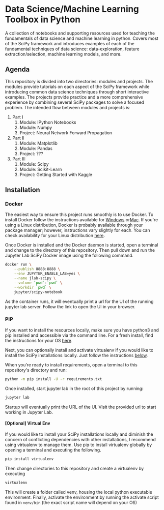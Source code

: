 # Data Science/Machine Learning Toolbox in Python
A collection of notebooks and supporting resources used for teaching the fundamentals of data science and machine learning in python. Covers most of the SciPy framework and introduces examples of each of the fundamental techniques of data science: data-exploration, feature extraction/selection, machine learning models, and more. 

## Agenda
This repository is divided into two directories: modules and projects. The modules provide tutorials on each aspect of the SciPy framework while introducing common data science techniques through short interactive examples. The projects provide practice and a more comprehensive experience by combining several SciPy packages to solve a focused problem. The intended flow between modules and projects is:

1. Part I
    1. Module: IPython Notebooks
    2. Module: Numpy
    3. Project: Neural Network Forward Propagation
2. Part II
    1. Module: Matplotlib
    2. Module: Pandas
    3. Project: ???
3. Part III
    1. Module: Scipy
    2. Module: Scikit-Learn
    3. Project: Getting Started with Kaggle

## Installation

### Docker
The easiest way to ensure this project runs smoothly is to use Docker. To install Docker follow the instructions available for [Windows](https://docs.docker.com/docker-for-windows/install/) or[Mac](https://docs.docker.com/docker-for-mac/install/). If you're using a Linux distribution, Docker is probably available through your package manager; however, instructions vary slightly for each. You can check availability for your Linux distribution [here](https://docs.docker.com/v17.12/install/#server).

Once Docker is installed and the Docker daemon is started, open a terminal and change to the directory of this repository. Then pull down and run the Jupyter Lab SciPy Docker image using the following command.

```bash
docker run \
    --publish 8888:8888 \
    --env JUPYTER_ENABLE_LAB=yes \
    --name jlab-scipy \
    --volume `pwd`:`pwd` \
    --workdir `pwd` \
    jupyter/scipy-notebook
```

As the container runs, it will eventually print a url for the UI of the running jupyter lab server. Follow the link to open the UI in your browser.

### PIP
If you want to install the resources locally, make sure you have python3 and pip installed and accessible via the command line. For a fresh install, find the instructions for your OS [here](https://realpython.com/installing-python/). 

Next, you can optionally install and activate virtualenv if you would like to install the SciPy installations locally. Just follow the instructions [below](#optional-virtual-env).

When you're ready to install requirements, open a terminal to this repository's directory and run:

```bash
python -m pip install -U -r requirements.txt
```
Once installed, start jupyter lab in the root of this project by running:

```bash
jupyter lab
```
Startup will eventually print the URL of the UI. Visit the provided url to start working in Jupyter Lab.

#### [Optional] Virtual Env
If you would like to install your SciPy installations locally and diminish the concern of conflicting dependencies with other installations, I recommend using virtualenv to manage them. Use pip to install virtualenv globally by opening a terminal and executing the following.

```bash
pip install virtualenv
```

Then change directories to this repository and create a virtualenv by executing

```bash
virtualenv
```

This will create a folder called venv, housing the local python executable environment. Finally, activate the environment by running the activate script found in `venv/bin` (the exact script name will depend on your OS)